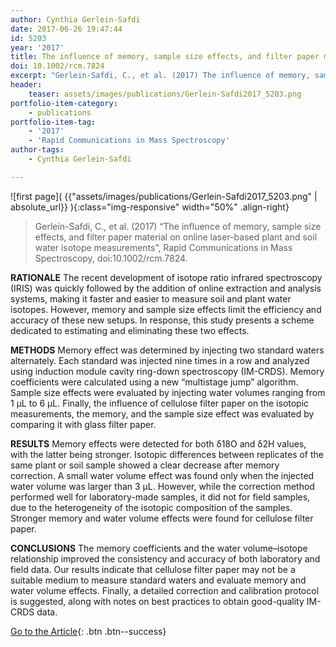 ```yaml
---
author: Cynthia Gerlein-Safdi
date: 2017-06-26 19:47:44
id: 5203
year: '2017'
title: The influence of memory, sample size effects, and filter paper material on online laser-based plant and soil water isotope measurements
doi: 10.1002/rcm.7824
excerpt: "Gerlein-Safdi, C., et al. (2017) The influence of memory, sample size effects, and filter paper material on online laser-based plant and soil water isotope measurements, Rapid Communications in Mass Spectroscopy, doi:10.1002/rcm.7824"
header:
    teaser: assets/images/publications/Gerlein-Safdi2017_5203.png
portfolio-item-category:
    - publications
portfolio-item-tag:
    - '2017'
    - 'Rapid Communications in Mass Spectroscopy'
author-tags:
    - Cynthia Gerlein-Safdi

---
```


![first page]( {{"assets/images/publications/Gerlein-Safdi2017_5203.png" | absolute_url}} ){:class="img-responsive" width="50%" .align-right}


> Gerlein-Safdi, C., et al. (2017) “The influence of memory, sample size effects, and filter paper material on online laser-based plant and soil water isotope measurements”, Rapid Communications in Mass Spectroscopy, doi:10.1002/rcm.7824.


**RATIONALE** The recent development of isotope ratio infrared spectroscopy (IRIS) was quickly followed by the addition of online extraction and analysis systems, making it faster and easier to measure soil and plant water isotopes. However, memory and sample size effects limit the efficiency and accuracy of these new setups. In response, this study presents a scheme dedicated to estimating and eliminating these two effects.

**METHODS** Memory effect was determined by injecting two standard waters alternately. Each standard was injected nine times in a row and analyzed using induction module cavity ring-down spectroscopy (IM-CRDS). Memory coefficients were calculated using a new “multistage jump” algorithm. Sample size effects were evaluated by injecting water volumes ranging from 1 μL to 6 μL. Finally, the influence of cellulose filter paper on the isotopic measurements, the memory, and the sample size effect was evaluated by comparing it with glass filter paper.

**RESULTS** Memory effects were detected for both δ18O and δ2H values, with the latter being stronger. Isotopic differences between replicates of the same plant or soil sample showed a clear decrease after memory correction. A small water volume effect was found only when the injected water volume was larger than 3 μL. However, while the correction method performed well for laboratory-made samples, it did not for field samples, due to the heterogeneity of the isotopic composition of the samples. Stronger memory and water volume effects were found for cellulose filter paper.

**CONCLUSIONS** The memory coefficients and the water volume–isotope relationship improved the consistency and accuracy of both laboratory and field data. Our results indicate that cellulose filter paper may not be a suitable medium to measure standard waters and evaluate memory and water volume effects. Finally, a detailed correction and calibration protocol is suggested, along with notes on best practices to obtain good-quality IM-CRDS data. 


[Go to the Article](https://doi.org/10.1002/rcm.7824){: .btn .btn--success}